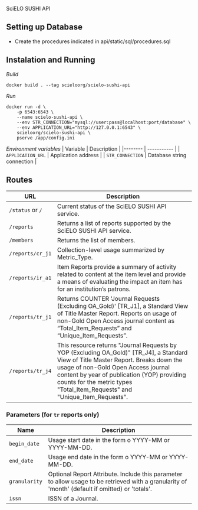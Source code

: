 SciELO SUSHI API

## Setting up Database
- Create the procedures indicated in api/static/sql/procedures.sql

## Instalation and Running
_Build_
```shell script
docker build . --tag scieloorg/scielo-sushi-api
```

_Run_
```
docker run -d \
    -p 6543:6543 \
    --name scielo-sushi-api \
    --env STR_CONNECTION="mysql://user:pass@localhost:port/database" \
    --env APPLICATION_URL="http://127.0.0.1:6543" \
    scieloorg/scielo-sushi-api \
    pserve /app/config.ini
```

_Environment variables_
| Variable | Description |
|-------- | ----------- |
| `APPLICATION_URL` | Application address |
| `STR_CONNECTION` | Database string connection |


## Routes

URL | Description |
|----|----|
| `/status` or `/` | Current status of the SciELO SUSHI API service. |
| `/reports` | Returns a list of reports supported by the SciELO SUSHI API service. |
| `/members` | Returns the list of members. |
| `/reports/cr_j1` | Collection-level usage summarized by Metric_Type. |
| `/reports/ir_a1` | Item Reports provide a summary of activity related to content at the item level and provide a means of evaluating the impact an item has for an institution’s patrons. |
| `/reports/tr_j1` | Returns COUNTER 'Journal Requests (Excluding OA_Gold)' [TR_J1], a Standard View of Title Master Report. Reports on usage of non-Gold Open Access journal content as “Total_Item_Requests” and “Unique_Item_Requests”. |
| `/reports/tr_j4` | This resource returns "Journal Requests by YOP (Excluding OA_Gold)" [TR_J4], a Standard View of Title Master Report. Breaks down the usage of non-Gold Open Access journal content by year of publication (YOP) providing counts for the metric types "Total_Item_Requests" and "Unique_Item_Requests". |


### Parameters (for `tr` reports only)
| Name | Description |
|------|-------------|
| `begin_date` | Usage start date in the form o YYYY-MM or YYYY-MM-DD. |
| `end_date` | Usage end date in the form o YYYY-MM or YYYY-MM-DD. |
| `granularity` | Optional Report Attribute. Include this parameter to allow usage to be retrieved with a granularity of 'month' (default if omitted) or 'totals'. |
| `issn` | ISSN of a Journal. |
